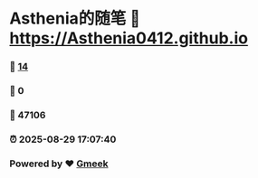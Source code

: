 # Asthenia的随笔 :link: https://Asthenia0412.github.io 
### :page_facing_up: [14](https://Asthenia0412.github.io/tag.html) 
### :speech_balloon: 0 
### :hibiscus: 47106 
### :alarm_clock: 2025-08-29 17:07:40 
### Powered by :heart: [Gmeek](https://github.com/Meekdai/Gmeek)
